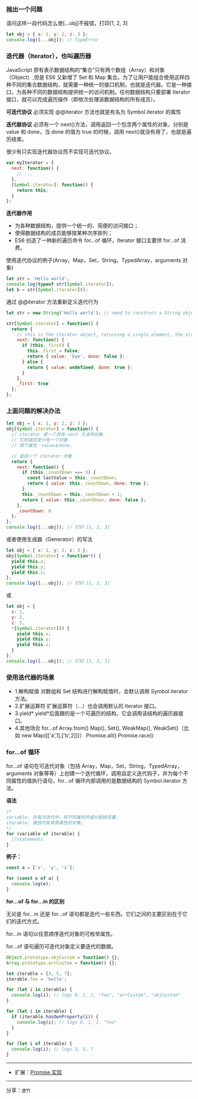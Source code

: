 ### 抛出一个问题

请问这样一段代码怎么使[...obj]不报错，打印[1, 2, 3]

```javascript
let obj = { x: 1, y: 2, z: 3 };
console.log([...obj]); // TypeError
```

### 迭代器（Iterator），也叫遍历器

JavaScript 原有表示数据结构的“集合”只有两个数组（Array）和对象（Object）,但是 ES6 又新增了 Set 和 Map 集合。为了让用户能组合使用这样四种不同的集合数据结构，就需要一种统一的接口机制，也就是迭代器。它是一种接口，为各种不同的数据结构提供统一的访问机制。任何数据结构只要部署 Iterator 接口，就可以完成遍历操作（即依次处理该数据结构的所有成员）。

**可迭代协议**
必须实现 @@iterator 方法也就是有名为 Symbol.iterator 的属性

**迭代器协议**
必须有一个 next()方法，调用返回一个包含两个属性的对象，分别是 value 和 done，当 done 的值为 true 的时候，调用 next()就没有用了，也就是遍历结束。

很少有只实现迭代器协议而不实现可迭代协议。

```javascript
var myIterator = {
  next: function() {
    // ...
  },
  [Symbol.iterator]: function() {
    return this;
  }
};
```

**迭代器作用**

- 为各种数据结构，提供一个统一的、简便的访问接口；
- 使得数据结构的成员能够按某种次序排列；
- ES6 创造了一种新的遍历命令 for...of 循环，Iterator 接口主要供 for...of 消费。

使用迭代协议的例子(Array，Map，Set，String，TypedArray，arguments 对象)

```javascript
let str = 'Hello world';
console.log(typeof str[Symbol.iterator]);
let b = str[Symbol.iterator]();
```

通过 @@iterator 方法重新定义迭代行为

```javascript
let str = new String('Hello world'); // need to construct a String object explicitly to avoid auto-boxing

str[Symbol.iterator] = function() {
  return {
    // this is the iterator object, returning a single element, the string "bye"
    next: function() {
      if (this._first) {
        this._first = false;
        return { value: 'bye', done: false };
      } else {
        return { value: undefined, done: true };
      }
    },
    _first: true
  };
};
```

### 上面问题的解决办法

```javascript
let obj = { x: 1, y: 2, z: 3 };
obj[Symbol.iterator] = function() {
  // iterator 是一个具有 next 方法的对象，
  // 它的返回至少有一个对象
  // 两个属性：value＆done。

  // 返回一个 iterator 对象
  return {
    next: function() {
      if (this._countDown === 3) {
        const lastValue = this._countDown;
        return { value: this._countDown, done: true };
      }
      this._countDown = this._countDown + 1;
      return { value: this._countDown, done: false };
    },
    _countDown: 0
  };
};
console.log([...obj]); // 打印 [1, 2, 3]
```

或者使用生成器（Generator）的写法

```javascript
let obj = { x: 1, y: 2, z: 3 };
obj[Symbol.iterator] = function*() {
  yield this.x;
  yield this.y;
  yield this.z;
};
console.log([...obj]); // 打印 [1, 2, 3]
```

或

```javascript
let obj = {
  x: 1,
  y: 2,
  z: 3,
  *[Symbol.iterator]() {
    yield this.x;
    yield this.y;
    yield this.z;
  }
};
console.log([...obj]); // 打印 [1, 2, 3]
```

### 使用迭代器的场景

- 1.解构赋值
  对数组和 Set 结构进行解构赋值时，会默认调用 Symbol.iterator 方法。
- 2.扩展运算符
  扩展运算符（...）也会调用默认的 Iterator 接口。
- 3.yield*
  yield*后面跟的是一个可遍历的结构，它会调用该结构的遍历器接口。
- 4.其他场合
  for...of
  Array.from()
  Map(), Set(), WeakMap(), WeakSet()（比如 new Map([['a',1],['b',2]])）
  Promise.all()
  Promise.race()

### for...of 循环

for...of 语句在可迭代对象（包括 Array，Map，Set，String，TypedArray，arguments 对象等等）上创建一个迭代循环，调用自定义迭代钩子，并为每个不同属性的值执行语句，for...of 循环内部调用的是数据结构的 Symbol.iterator 方法。

**语法**

```javascript
/*
variable: 在每次迭代中，将不同属性的值分配给变量。
iterable: 被迭代枚举其属性的对象。
*/
for (variable of iterable) {
  //statements
}
```

**例子：**

```javascript
const a = ['x', 'y', 'z'];

for (const e of a) {
  console.log(e);
}
```

**for...of 与 for...in 的区别**

无论是 for...in 还是 for...of 语句都是迭代一些东西。它们之间的主要区别在于它们的迭代方式。

for...in 语句以任意顺序迭代对象的可枚举属性。

for...of 语句遍历可迭代对象定义要迭代的数据。

```javascript
Object.prototype.objCustom = function() {};
Array.prototype.arrCustom = function() {};

let iterable = [3, 5, 7];
iterable.foo = 'hello';

for (let i in iterable) {
  console.log(i); // logs 0, 1, 2, "foo", "arrCustom", "objCustom"
}

for (let i in iterable) {
  if (iterable.hasOwnProperty(i)) {
    console.log(i); // logs 0, 1, 2, "foo"
  }
}

for (let i of iterable) {
  console.log(i); // logs 3, 5, 7
}
```

---

- 扩展：[Promise 实现](./Promise.md)

---

分享：`虚竹`
